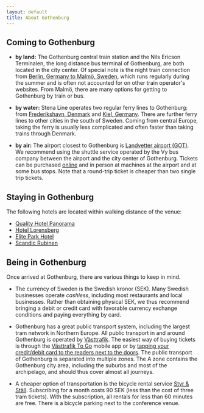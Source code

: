 ```yaml
---
layout: default
title: About Gothenburg
---
```



## Coming to Gothenburg

- **by land:**
  The Gothenburg central train station and the Nils Ericson Terminalen, the long
  distance bus terminal of Gothenburg, are both located in the city center. Of
  special note is the night train connection from [Berlin, Germany to Malmö,
  Sweden](https://www.snalltaget.se/en/berlin), which runs regularly during the
  summer and is often not accounted for on other train operator's websites.
  From Malmö, there are many options for getting to Gothenburg by
  train or bus.

- **by water:**
  Stena Line operates two regular ferry lines to Gothenburg: from [Frederikshavn,
  Denmark](https://www.stenalinetravel.com/routes/frederikshavn-gothenburg) and
  [Kiel, Germany](https://www.stenalinetravel.com/routes/kiel-gothenburg). There
  are further ferry lines to other cities in the south of Sweden.
  Coming from central Europe,
  taking the ferry is usually less complicated and often faster than taking
  trains through Denmark.

- **by air:**
  The airport closest to Gothenburg is [Landvetter airport
  (GOT)](https://www.swedavia.com/landvetter/). We recommend using the shuttle
  service operated by the Vy bus company between the airport
  and the city center of Gothenburg. Tickets can be purchased
  [online]((https://www.flygbussarna.se/en/landvetter)) and in person at
  machines at the airport and at some bus stops. Note that a round-trip ticket
  is cheaper than two single trip tickets.

## Staying in Gothenburg

The following hotels are located within walking distance of the venue:
 - [Quality Hotel Panorama](https://www.strawberryhotels.com/hotels/sweden/gothenburg/quality-hotel-panorama/)
 - [Hotel Lorensberg](https://www.hotel-lorensberg.se/?lang=en)
 - [Elite Park Hotel](https://elite.se/en/hotels/gothenburg/park-avenue-hotel/)
 - [Scandic Rubinen](https://www.scandichotels.com/hotels/sweden/gothenburg/scandic-rubinen)

## Being in Gothenburg

Once arrived at Gothenburg, there are various things to keep in mind.

- The currency of Sweden is the Swedish kronor (SEK). Many Swedish businesses
  operate *cashless*, including most restaurants and local businesses. Rather
  than obtaining physical SEK, we thus recommend bringing a debit or credit card
  with favorable currency exchange conditions and paying everything by card.

- Gothenburg has a great public transport system, including the largest tram
  network in Northern Europe. All public transport in and around Gothenburg is
  operated by [Västtrafik](https://www.vasttrafik.se/en/). The easiest way of
  buying tickets is through the [Västtrafik To
  Go](https://www.vasttrafik.se/en/Tickets/more-about-tickets/vasttrafik-to-go/)
  mobile app or by [tapping your credit/debit card to the readers next to the
  doors](https://www.vasttrafik.se/en/Tickets/more-about-tickets/tap-payment/).
  The public transport of Gothenburg is separated into multiple zones.
  The A zone contains the Gothenburg city area, including the suburbs and
  most of the archipelago, and should thus cover almost all journeys.
  
- A cheaper option of transportation is the bicycle rental service [Styr & Ställ](https://styrochstall.se/en/).
  Subscribing for a month costs 90 SEK (less than the cost of three tram
  tickets). With the subscription, all rentals for less than 60 minutes are
  free. There is a bicycle parking next to the conference venue.
